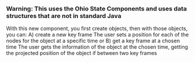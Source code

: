 ### Warning: This uses the Ohio State Components and uses data structures that are not in standard Java ###

With this new component, you first create objects, then with those objects, you can:
A) create a new key frame
   The user sets a position for each of the nodes for the object at a specific time or
B) get a key frame at a chosen time
   The user gets the information of the object at the chosen time, getting the projected
   position of the object if between two key frames
